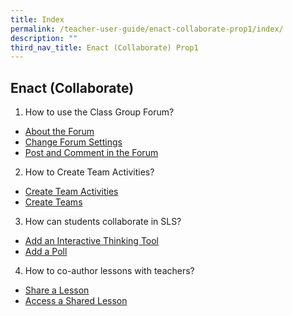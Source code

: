 ```yaml
---
title: Index
permalink: /teacher-user-guide/enact-collaborate-prop1/index/
description: ""
third_nav_title: Enact (Collaborate) Prop1
---
```

## Enact (Collaborate)

1. How to use the Class Group Forum?
* [About the Forum]()
* [Change Forum Settings]()
* [Post and Comment in the Forum]()
2. How to Create Team Activities?
* [Create Team Activities]()
* [Create Teams]()
3. How can students collaborate in SLS?
* [Add an Interactive Thinking Tool]()
* [Add a Poll]()
4. How to co-author lessons with teachers?
* [Share a Lesson]()
* [Access a Shared Lesson]()
